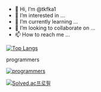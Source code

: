 - 👋 Hi, I’m @tkfka1
- 👀 I’m interested in ...
- 🌱 I’m currently learning ...
- 💞️ I’m looking to collaborate on ...
- 📫 How to reach me ...

[![Top Langs](https://github-readme-stats.vercel.app/api/top-langs/?username=tkfka1&layout=compact)](https://github.com/anuraghazra/github-readme-stats)

programmers

[![programmers](https://github.com/tkfka1/tkfka1/assets/36651040/ccd5fd0c-babc-4b9e-8fea-2e4ebc1fb678)](https://programmers.co.kr/)

[![Solved.ac프로필](http://mazassumnida.wtf/api/v2/generate_badge?boj=tkfka1)](https://solved.ac/profile/tkfka1)



<!---
tkfka1/tkfka1 is a ✨ special ✨ repository because its `README.md` (this file) appears on your GitHub profile.
You can click the Preview link to take a look at your changes.
--->
